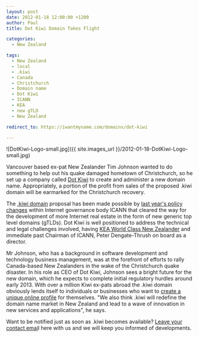 ```yaml
---
layout: post
date: 2012-01-18 12:00:00 +1200
author: Paul
title: Dot Kiwi Domain Takes Flight

categories:
  - New Zealand

tags:
  - New Zealand
  - local
  - .kiwi
  - Canada
  - Christchurch
  - Domain name
  - Dot Kiwi
  - ICANN
  - KEA
  - new gTLD
  - New Zealand

redirect_to: https://iwantmyname.com/domains/dot-kiwi

---
```


![DotKiwi-Logo-small.jpg]({{ site.images_url }}/2012-01-18-DotKiwi-Logo-small.jpg)

Vancouver based ex-pat New Zealander Tim Johnson wanted to do something to help out his quake damaged hometown of Christchurch, so he set up a company called [Dot Kiwi](http://dot-kiwi.com/) to create and administer a new domain name. Appropriately, a portion of the profit from sales of the proposed .kiwi domain will be earmarked for the Christchurch recovery. 

The [.kiwi domain](https://iwantmyname.co.nz/dotkiwi) proposal has been made possible by [last year's policy changes](https://iwantmyname.com/blog/2011/12/the-domain-name-year-2011-highlights.html) within Internet governance body ICANN that cleared the way for the development of more Internet real estate in the form of new generic top level domains (gTLDs). Dot Kiwi is well positioned to address the technical and legal challenges involved, having [KEA World Class New Zealander](http://www.keanewzealand.com/wcnz) and immediate past Chairman of ICANN, Peter Dengate-Thrush on board as a director.

Mr Johnson, who has a background in software development and technology business management, was at the forefront of efforts to rally Canada-based New Zealanders in the wake of the Christchurch quake disaster. In his role as CEO of Dot Kiwi, Johnson sees a bright future for the new domain, which he expects to complete initial regulatory hurdles around early 2013. With over a million Kiwi ex-pats abroad the .kiwi domain obviously lends itself to individuals or businesses who want to [create a unique online profile](https://iwantmyname.co.nz/services/personal-profile/) for themselves. "We also think .kiwi will redefine the domain name market in New Zealand and lead to a wave of innovation in new services and applications", he says.

Want to be notified just as soon as .kiwi becomes available? [Leave your contact emai](https://iwantmyname.co.nz/dotkiwi)l here with us and we will keep you informed of developments.
